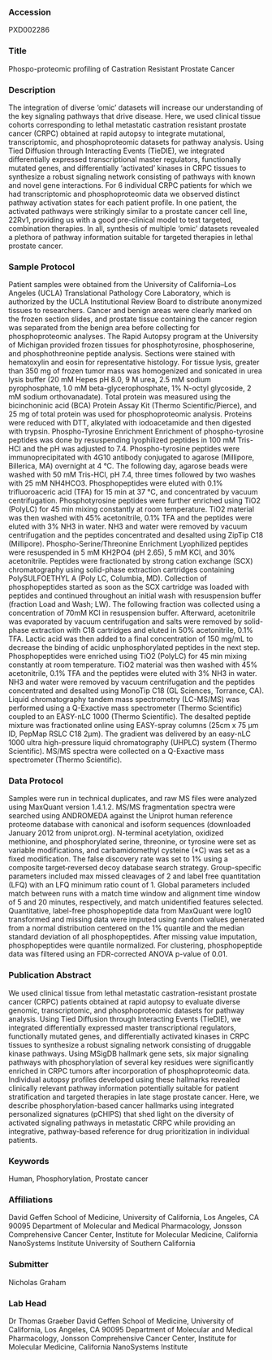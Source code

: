### Accession
PXD002286

### Title
Phospo-proteomic profiling of Castration Resistant Prostate Cancer

### Description
The integration of diverse ‘omic’ datasets will increase our understanding of the key signaling pathways that drive disease. Here, we used clinical tissue cohorts corresponding to lethal metastatic castration resistant prostate cancer (CRPC) obtained at rapid autopsy to integrate mutational, transcriptomic, and phosphoproteomic datasets for pathway analysis. Using Tied Diffusion through Interacting Events (TieDIE), we integrated differentially expressed transcriptional master regulators, functionally mutated genes, and differentially ‘activated’ kinases in CRPC tissues to synthesize a robust signaling network consisting of pathways with known and novel gene interactions. For 6 individual CRPC patients for which we had transcriptomic and phosphoproteomic data we observed distinct pathway activation states for each patient profile. In one patient, the activated pathways were strikingly similar to a prostate cancer cell line, 22Rv1, providing us with a good pre-clinical model to test targeted, combination therapies. In all, synthesis of multiple ‘omic’ datasets revealed a plethora of pathway information suitable for targeted therapies in lethal prostate cancer.

### Sample Protocol
Patient samples were obtained from the University of California–Los Angeles (UCLA) Translational Pathology Core Laboratory, which is authorized by the UCLA Institutional Review Board to distribute anonymized tissues to researchers. Cancer and benign areas were clearly marked on the frozen section slides, and prostate tissue containing the cancer region was separated from the benign area before collecting for phosphoproteomic analyses. The Rapid Autopsy program at the University of Michigan provided frozen tissues for phosphotyrosine, phosphoserine, and phosphothreonine peptide analysis. Sections were stained with hematoxylin and eosin for representative histology.  For tissue lysis, greater than 350 mg of frozen tumor mass was homogenized and sonicated in urea lysis buffer (20 mM Hepes pH 8.0, 9 M urea, 2.5 mM sodium pyrophosphate, 1.0 mM beta-glycerophosphate, 1% N-octyl glycoside, 2 mM sodium orthovanadate). Total protein was measured using the bicinchoninic acid (BCA) Protein Assay Kit (Thermo Scientific/Pierce), and 25 mg of total protein was used for phosphoproteomic analysis. Proteins were reduced with DTT, alkylated with iodoacetamide and then digested with trypsin.  Phospho-Tyrosine Enrichment Enrichment of phospho-tyrosine peptides was done by resuspending lyophilized peptides in 100 mM Tris-HCl and the pH was adjusted to 7.4. Phospho-tyrosine peptides were immunoprecipitated with 4G10 antibody conjugated to agarose (Millipore, Billerica, MA) overnight at 4 °C. The following day, agarose beads were washed with 50 mM Tris-HCl, pH 7.4, three times followed by two washes with 25 mM NH4HCO3. Phosphopeptides were eluted with 0.1% trifluoroaceric acid (TFA) for 15 min at 37 °C, and concentrated by vacuum centrifugation. Phosphotyrosine peptides were further enriched using TiO2 (PolyLC) for 45 min mixing constantly at room temperature. TiO2 material was then washed with 45% acetonitrile, 0.1% TFA and the peptides were eluted with 3% NH3 in water. NH3 and water were removed by vacuum centrifugation and the peptides concentrated and desalted using ZipTip C18 (Millipore).   Phospho-Serine/Threonine Enrichment Lyophilized peptides were resuspended in 5 mM KH2PO4 (pH 2.65), 5 mM KCl, and 30% acetonitrile. Peptides were fractionated by strong cation exchange (SCX) chromatography using solid-phase extraction cartridges containing PolySULFOETHYL A (Poly LC, Columbia, MD). Collection of phosphopeptides started as soon as the SCX cartridge was loaded with peptides and continued throughout an initial wash with resuspension buffer (fraction Load and Wash; LW). The following fraction was collected using a concentration of 70mM KCl in resuspension buffer. Afterward, acetonitrile was evaporated by vacuum centrifugation and salts were removed by solid-phase extraction with C18 cartridges and eluted in 50% acetonitrile, 0.1% TFA. Lactic acid was then added to a final concentration of 150 mg/mL to decrease the binding of acidic unphosphorylated peptides in the next step. Phosphopeptides were enriched using TiO2 (PolyLC) for 45 min mixing constantly at room temperature. TiO2 material was then washed with 45% acetonitrile, 0.1% TFA and the peptides were eluted with 3% NH3 in water. NH3 and water were removed by vacuum centrifugation and the peptides concentrated and desalted using MonoTip C18 (GL Sciences, Torrance, CA). Liquid chromatography tandem mass spectrometry (LC-MS/MS) was performed using a Q-Exactive mass spectrometer (Thermo Scientific) coupled to an EASY-nLC 1000 (Thermo Scientific). The desalted peptide mixture was fractionated online using EASY-spray columns (25cm x 75 μm ID, PepMap RSLC C18 2μm). The gradient was delivered by an easy-nLC 1000 ultra high-pressure liquid chromatography (UHPLC) system (Thermo Scientific). MS/MS spectra were collected on a Q-Exactive mass spectrometer (Thermo Scientific).

### Data Protocol
Samples were run in technical duplicates, and raw MS files were analyzed using MaxQuant version 1.4.1.2. MS/MS fragmentation spectra were searched using ANDROMEDA against the Uniprot human reference proteome database with canonical and isoform sequences (downloaded January 2012 from uniprot.org). N-terminal acetylation, oxidized methionine, and phosphorylated serine, threonine, or tyrosine were set as variable modifications, and carbamidomethyl cysteine (*C) was set as a fixed modification. The false discovery rate was set to 1% using a composite target‐reversed decoy database search strategy. Group-specific parameters included max missed cleavages of 2 and label free quantitation (LFQ) with an LFQ minimum ratio count of 1. Global parameters included match between runs with a match time window and alignment time window of 5 and 20 minutes, respectively, and match unidentified features selected. Quantitative, label-free phosphopeptide data from MaxQuant were log10 transformed and missing data were imputed using random values generated from a normal distribution centered on the 1% quantile and the median standard deviation of all phosphopeptides. After missing value imputation, phosphopeptides were quantile normalized. For clustering, phosphopeptide data was filtered using an FDR-corrected ANOVA p-value of 0.01.

### Publication Abstract
We used clinical tissue from lethal metastatic castration-resistant prostate cancer (CRPC) patients obtained at rapid autopsy to evaluate diverse genomic, transcriptomic, and phosphoproteomic datasets for pathway analysis. Using Tied Diffusion through Interacting Events (TieDIE), we integrated differentially expressed master transcriptional regulators, functionally mutated genes, and differentially activated kinases in CRPC tissues to synthesize a robust signaling network consisting of druggable kinase pathways. Using MSigDB hallmark gene sets, six major signaling pathways with phosphorylation of several key residues were significantly enriched in CRPC tumors after incorporation of phosphoproteomic data. Individual autopsy profiles developed using these hallmarks revealed clinically relevant pathway information potentially suitable for patient stratification and targeted therapies in late stage prostate cancer. Here, we describe phosphorylation-based cancer hallmarks using integrated personalized signatures (pCHIPS) that shed light on the diversity of activated signaling pathways in metastatic CRPC while providing an integrative, pathway-based reference for drug prioritization in individual patients.

### Keywords
Human, Phosphorylation, Prostate cancer

### Affiliations
David Geffen School of Medicine, University of California, Los Angeles, CA 90095 Department of Molecular and Medical Pharmacology,  Jonsson Comprehensive Cancer Center,  Institute for Molecular Medicine,  California NanoSystems Institute
University of Southern California

### Submitter
Nicholas Graham

### Lab Head
Dr Thomas Graeber
David Geffen School of Medicine, University of California, Los Angeles, CA 90095 Department of Molecular and Medical Pharmacology,  Jonsson Comprehensive Cancer Center,  Institute for Molecular Medicine,  California NanoSystems Institute


